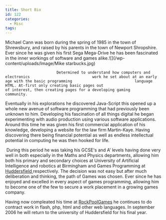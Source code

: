 ```yaml
---
title: Short Bio
id: 122
categories:
  - Misc
tags:
---
```


Michael                            Cann was born during the spring of 1985 in the town                            of Shrewsbury, and raised by his parents in the town                            of Newport Shropshire. Ever since he was given his first                            Sega Mega-Drive he has been fascinated in the inner                            workings of software and games alike.![](/wp-content/uploads/Image/Mike starbucks.jpg)

                           Determined to understand how computers and electronics                            work he set about at an early age with the basic programming                            language HTML. At-first only creating basic pages out                            of interest, then creating pages for a developing gaming                            community. 
<!--more-->
Eventually in his explorations he discovered                            Java-Script this opened up a whole new avenue of software                            programming that had previously been unknown to him.                              Developing                            his fascination of all things digital he began experimenting                            with audio production using various software applications.                            Around this time he was given his first commercial application                            of his knowledge, developing a website for the law firm                            Martin-Kaye. Having discovering there being financial                            potential as well as endless intellectual potential                            in computing he was then hooked for life.

&nbsp;During                            this period he was taking his GCSE's and A&rsquo; levels                            having done very well in both especially in the Maths                            and Physics departments, allowing him both his primary                            and secondary choices at University of Artificial Intelligence                            and robotics at Birmingham and Games Programming at                            [Huddersfield ](https://www.hud.ac.uk/)respectively. The decision was not easy                            but after much deliberation and thinking, the path of                            Games was chosen. Ever since he has enjoyed and excelled                            in every aspect of games programming, allowing him to                            become one of the few to secure a work placement in                            a growing games company. 

Having now compleated his time at [RockPoolGames](https://www.rockpoolgames.com/) he continues to do contract work in flash, php, html and other web languages. In september 2006 he will return to the university of Huddersfield for his final year.